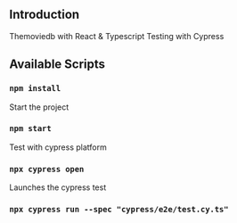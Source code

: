 ## Introduction
Themoviedb with React & Typescript
Testing with Cypress

## Available Scripts

### `npm install`

Start the project

### `npm start`

Test with cypress platform

### `npx cypress open`

Launches the cypress test

### `npx cypress run --spec "cypress/e2e/test.cy.ts"`
